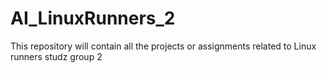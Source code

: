 # AI_LinuxRunners_2

This repository will contain all the projects or assignments related to Linux runners studz group 2
